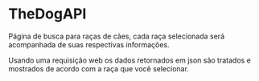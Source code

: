 # TheDogAPI
 Página de busca para raças de cães, cada raça selecionada será acompanhada de suas respectivas informações.
 
 Usando uma requisição web os dados retornados em json são tratados e mostrados de acordo com a raça que você selecionar.

